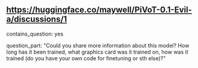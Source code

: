 ## https://huggingface.co/maywell/PiVoT-0.1-Evil-a/discussions/1

contains_question: yes

question_part: "Could you share more information about this model? How long has it been trained, what graphics card was it trained on, how was it trained (do you have your own code for finetuning or sth else)?"